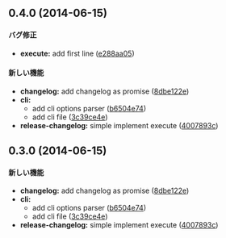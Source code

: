 ## 0.4.0 (2014-06-15)


#### バグ修正

* **execute:** add first line ([e288aa05](https://github.com/azu/release-changelog//commit/e288aa050cd656fff577b99c3507fc85175937cc))


#### 新しい機能

* **changelog:** add changelog as promise ([8dbe122e](https://github.com/azu/release-changelog//commit/8dbe122e0b86b145afef358ce4ee12c08f6d6293))
* **cli:**
  * add cli options parser ([b6504e74](https://github.com/azu/release-changelog//commit/b6504e745cddf01ba555d733ce9e2d34bf325b69))
  * add cli file ([3c39ce4e](https://github.com/azu/release-changelog//commit/3c39ce4e9e034efd8a2ba6fd644f3b529c93ac5c))
* **release-changelog:** simple implement execute ([4007893c](https://github.com/azu/release-changelog//commit/4007893cdb069314f4baf834a458faaa6aec7d95))


## 0.3.0 (2014-06-15)


#### 新しい機能

* **changelog:** add changelog as promise ([8dbe122e](https://github.com/azu/release-changelog//commit/8dbe122e0b86b145afef358ce4ee12c08f6d6293))
* **cli:**
  * add cli options parser ([b6504e74](https://github.com/azu/release-changelog//commit/b6504e745cddf01ba555d733ce9e2d34bf325b69))
  * add cli file ([3c39ce4e](https://github.com/azu/release-changelog//commit/3c39ce4e9e034efd8a2ba6fd644f3b529c93ac5c))
* **release-changelog:** simple implement execute ([4007893c](https://github.com/azu/release-changelog//commit/4007893cdb069314f4baf834a458faaa6aec7d95))


